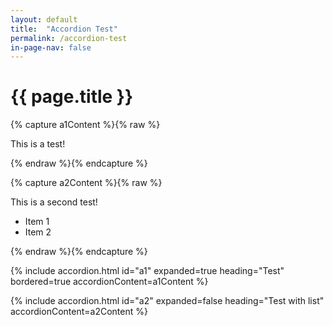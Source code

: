 ```yaml
---
layout: default
title:  "Accordion Test"
permalink: /accordion-test
in-page-nav: false
---
```


# {{ page.title }}

{% capture a1Content %}{% raw %}
<p>This is a test!</p>
{% endraw %}{% endcapture %}

{% capture a2Content %}{% raw %}
<div>
    <p>This is a second test!</p>
    <ul>
        <li>Item 1</li>
        <li>Item 2</li>
    </ul>
</div>
{% endraw %}{% endcapture %}

{% include accordion.html id="a1" expanded=true heading="Test" bordered=true accordionContent=a1Content %}

{% include accordion.html id="a2" expanded=false heading="Test with list" accordionContent=a2Content %}